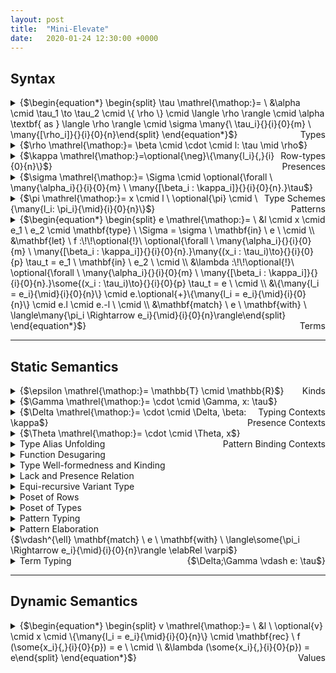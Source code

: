 ```yaml
---
layout: post
title:  "Mini-Elevate"
date:   2020-01-24 12:30:00 +0000
---
```

## Syntax

<details>
<summary>{$\begin{equation*} \begin{split} \tau \mathrel{\mathop:}= \ &\alpha \cmid \tau_1 \to \tau_2 \cmid \{ \rho \} \cmid \langle \rho \rangle \cmid \alpha \textbf{ as } \langle \rho \rangle \cmid \sigma \many{\ \tau_i}{}{i}{0}{m} \ \many{[\rho_i]}{}{i}{0}{n}\end{split} \end{equation*}$}<span style="float:right;">Types</span></summary>
<ul>
<li class="item-description"><span>{$\alpha$}</span><span>Type variable</span></li>
<li class="item-description"><span>{$\tau_1 \to \tau_2$}</span><span>Function type</span></li>
<li class="item-description"><span>{$\{ \rho \}$}</span><span>Record type</span></li>
<li class="item-description"><span>{$\langle \rho \rangle$}</span><span>Variant type</span></li>
<li class="item-description"><span>{$\alpha \textbf{ as } \langle \rho \rangle$}</span><span>Recursive variant type</span></li>
<li class="item-description"><span>{$\sigma \ \tau_1 \dots \tau_m \ [\rho_1] \dots [\rho_n]$}</span><span>Fully applied type scheme</span></li>
</ul>
</details>

<details>
<summary>{$\rho \mathrel{\mathop:}= \beta \cmid \cdot \cmid l: \tau \mid \rho$}<span style="float:right;">Row-types</span></summary>
<ul>
<li class="item-description"><span>{$\beta$}</span><span>Row-type variable</span></li>
<li class="item-description"><span>{$\cdot$}</span><span>Empty field sequence</span></li>
<li class="item-description"><span>{$l: \tau \text{ , } \rho$}</span><span>Extending {$\rho$} with a field labelled as {$l$} of type {$\tau$}</span></li>
</ul>
</details>

<details>
<summary>{$\kappa \mathrel{\mathop:}=\optional{\neg}\{\many{l_i}{,}{i}{0}{n}\}$}<span style="float:right;">Presences</span></summary>
<ul>
<li class="item-description"><span>{$\{ l_1, \dots, l_n \}$}</span><span>A set of labels that a row-type variable must not contain</span></li>
</ul>
</details>

<details>
<summary>{$\sigma \mathrel{\mathop:}= \Sigma \cmid \optional{\forall \ \many{\alpha_i}{}{i}{0}{m} \ \many{[\beta_i : \kappa_i]}{}{i}{0}{n}.}\tau$}<span style="float:right;">Type Schemes</span></summary>
<ul>
<li class="item-description"><span>{$\Sigma$}</span><span>Type scheme alias</span></li>
<li class="item-description"><span>{$\forall \ \alpha_1 \dots \alpha_m \ [\beta_1 : \kappa_1] \dots [\beta_n : \kappa_n].\tau$}</span><span>A type {$\tau$} containing type variables {$\{\alpha_1, \dots, \alpha_m\}$} and row-type variables {$\{\beta_1, \dots, \beta_n\}$} bound by the universal quantifiers, where the kinds of row-type variables are respectively given by {$\{\kappa_1, \dots, \kappa_n\}$}</span></li>
</ul>
</details>

<!--
<details>
<summary>{$\delta \mathrel{\mathop:}= \pi \cmid \{\many{l_i: \delta_i}{\mid}{i}{0}{n}\}$}<span style="float:right;">Pattern Fields</span></summary>
<ul>
<li class="item-description"><span>{$\pi$}</span><span>pattern</span></li>
<li class="item-description"><span>{$\{l_1: \pi_1 \mid \dots \mid l_n: \pi_n\}$}</span><span>Record pattern</span></li>
</ul>
</details>
-->

<details>
<summary>{$\pi \mathrel{\mathop:}= x \cmid l \ \optional{\pi} \cmid \{\many{l_i: \pi_i}{\mid}{i}{0}{n}\}$}<span style="float:right;">Patterns</span></summary>
<ul>
<li class="item-description"><span>{$x$}</span><span>Variable</span></li>
<li class="item-description"><span>{$l \ \pi$}</span><span>Application in patterns</span></li>
</ul>
</details>

<details>
<summary>{$\begin{equation*} \begin{split} e \mathrel{\mathop:}= \ &l \cmid x \cmid e_1 \ e_2 \cmid \mathbf{type} \ \Sigma = \sigma \ \mathbf{in} \ e \ \cmid \\ &\mathbf{let} \ f :\!\!\optional{!}\ \optional{\forall \ \many{\alpha_i}{}{i}{0}{m} \ \many{[\beta_i : \kappa_i]}{}{i}{0}{n}.}\many{(x_i : \tau_i)\to}{}{i}{0}{p} \tau_t = e_1 \ \mathbf{in} \ e_2 \ \cmid \\ &\lambda :\!\!\optional{!}\ \optional{\forall \ \many{\alpha_i}{}{i}{0}{m} \ \many{[\beta_i : \kappa_i]}{}{i}{0}{n}.}\some{(x_i : \tau_i)\to}{}{i}{0}{p} \tau_t = e \ \cmid \\ &\{\many{l_i = e_i}{\mid}{i}{0}{n}\} \cmid e.\optional{+}\{\many{l_i = e_i}{\mid}{i}{0}{n}\} \cmid e.l \cmid e.-l \ \cmid \\ &\mathbf{match} \ e \ \mathbf{with} \ \langle\many{\pi_i \Rightarrow e_i}{\mid}{i}{0}{n}\rangle\end{split} \end{equation*}$}<span style="float:right;">Terms</span></summary>
<ul>
<li class="item-description"><span>{$$}</span><span>TODO</span></li>
</ul>
</details>

<hr class = "split">

## Static Semantics

<details>
<summary>{$\epsilon \mathrel{\mathop:}= \mathbb{T} \cmid \mathbb{R}$}<span style="float:right;">Kinds</span></summary>
<ul>
<li class="item-description"><span>{$$}</span><span>TODO</span></li>
</ul>
</details>

<details>
<summary>{$\Gamma \mathrel{\mathop:}= \cdot \cmid \Gamma, x: \tau$}<span style="float:right;">Typing Contexts</span></summary>
<ul>
<li class="item-description"><span>{$$}</span><span>TODO</span></li>
</ul>
</details>

<details>
<summary>{$\Delta \mathrel{\mathop:}= \cdot \cmid \Delta, \beta: \kappa$}<span style="float:right;">Presence Contexts</span></summary>
<ul>
<li class="item-description"><span>{$$}</span><span>TODO</span></li>
</ul>
</details>

<details>
<summary>{$\Theta \mathrel{\mathop:}= \cdot \cmid \Theta, x$}<span style="float:right;">Pattern Binding Contexts</span></summary>
<ul>
<li class="item-description"><span>{$$}</span><span>TODO</span></li>
</ul>
</details>

<details>
<summary>Type Alias Unfolding</summary>
<details class = "inner">
<summary>{$\Xi \mathrel{\mathop:}= \cdot \cmid \Xi, \Sigma \mapsto  \optional{\forall \ \many{\alpha_i}{}{i}{0}{m} \ \many{[\beta_i : \kappa_i]}{}{i}{0}{n}.}\tau$}<span style="float:right;">Type Alias Context</span></summary>
<ul>
<li class="item-description"><span>{$$}</span><span>TODO</span></li>
</ul>
</details>
$$\frac{}{\Xi \vdash l \unfoldRel l}$$
$$\frac{}{\Xi \vdash x \unfoldRel x}$$
$$\frac{\Xi \vdash e_1 \unfoldRel e_3 \quad \Xi \vdash e_2 \unfoldRel e_4}{\Xi \vdash e_1 \ e_2 \unfoldRel e_3 \ e_4}$$
$$\frac{\Xi, \Sigma \mapsto \sigma[\Xi] \vdash e \unfoldRel e_1}{\Xi \vdash \mathbf{type} \ \Sigma = \sigma \ \mathbf{in} \ e \unfoldRel e_1}$$
$$\frac{\Xi \vdash e_1 \unfoldRel e_3 \quad \Xi \vdash e_2 \unfoldRel e_4}{\Xi \vdash \mathbf{let} \ f :\!\!\optional{!}\ \optional{\forall \ \many{\alpha_i}{}{i}{0}{m} \ \many{[\beta_i : \kappa_i]}{}{i}{0}{n}.}\many{(x_i : \tau_i)\to}{}{i}{0}{p} \tau_t = e_1 \ \mathbf{in} \ e_2 \unfoldRel \\ \quad \mathbf{let} \ f :\!\!\optional{!}\ \optional{\forall \ \many{\alpha_i}{}{i}{0}{m} \ \many{[\beta_i : \kappa_i]}{}{i}{0}{n}.}\many{(x_i : \tau_i[\Xi])\to}{}{i}{0}{p} \tau_t[\Xi] = e_3 \ \mathbf{in} \ e_4}$$
$$\frac{\Xi \vdash e \unfoldRel e_1}{\Xi \vdash \lambda :\!\!\optional{!}\ \optional{\forall \ \many{\alpha_i}{}{i}{0}{m} \ \many{[\beta_i : \kappa_i]}{}{i}{0}{n}.}\some{(x_i : \tau_i)\to}{}{i}{0}{p} \tau_t = e \unfoldRel \\ \quad \lambda :\!\!\optional{!}\ \optional{\forall \ \many{\alpha_i}{}{i}{0}{m} \ \many{[\beta_i : \kappa_i]}{}{i}{0}{n}.}\some{(x_i : \tau_i[\Xi])\to}{}{i}{0}{p} \tau_t[\Xi] = e_1}$$
</details>

<details>
<summary>Function Desugaring</summary>
</details>

<details>
<summary>Type Well-formedness and Kinding</summary>
$$\frac{}{\Delta \vdash \alpha \ofKind{T}}$$

$$\frac{\Delta \vdash \tau_1 \ofKind{T} \quad \Delta \vdash \tau_2 \ofKind{T}}{\Delta \vdash \tau_1 \to \tau_2 \ofKind{T}}$$

$$\frac{\Delta \vdash \rho \ofKind{R}}{\Delta \vdash \{ \rho \} \ofKind{T}}$$

$$\frac{\Delta \vdash \rho \ofKind{R}}{\Delta \vdash \langle \rho \rangle \ofKind{T}}$$

$$\frac{\Delta \vdash \rho \ofKind{R}}{\Delta \vdash \alpha \textbf{ as } \langle \rho \rangle \ofKind{T}}$$

$$\frac{}{\Delta \vdash \beta \ofKind{R}}$$

$$\frac{}{\Delta \vdash \cdot \ofKind{R}}$$

$$\frac{\Delta \vdash \rho \ofKind{R} \quad \Delta \vdash \rho \lackRel \psi \quad l \in \psi \quad \Delta \vdash \tau \ofKind{T}}{\Delta \vdash l: \tau \mid \rho \ofKind{R}}$$
</details>

<details>
<summary>Lack and Presence Relation</summary>
$$\frac{\beta : \neg\{\many{l_i}{,}{i}{0}{n}\} \in \Delta}{\Delta \vdash \beta \lackRel \{\many{l_i}{,}{i}{0}{n}\}}$$

$$\frac{\beta : \{\many{l_i}{,}{i}{0}{n}\} \in \Delta}{\Delta \vdash \beta \lackRel (\star \setminus \{\many{l_i}{,}{i}{0}{n}\})}$$

$$\frac{}{\Delta \vdash \cdot \lackRel \star}$$

$$\frac{\Delta \vdash \rho \lackRel \psi \quad l \in \psi}{\Delta \vdash (l: \tau \mid \rho) \lackRel (\kappa \setminus l)}$$

$$\frac{\Delta \vdash \rho \lackRel \psi}{\Delta \vdash \rho \presRel (\star \setminus \psi)}$$

<!--
$$\frac{\Delta \vdash \rho_1 \lackRel \kappa_1 \quad \Delta \vdash \rho_2 \lackRel \kappa_2}{\Delta \vdash (\rho_1 \vee \rho_2) \lackRel (\kappa_1 \cup \kappa_2)}$$

$$\frac{\Delta \vdash \rho_1 \lackRel \kappa_1 \quad \Delta \vdash \rho_2 \lackRel \kappa_2}{\Delta \vdash (\rho_1 \wedge \rho_2) \lackRel (\kappa_1 \cap \kappa_2)}$$
-->
</details>

<details>
<summary>Equi-recursive Variant Type</summary>
$$\frac{\Delta;\Gamma \vdash e : \alpha \textbf{ as } \langle \rho \rangle}{\Delta;\Gamma \vdash e : \langle \rho \rangle[\alpha \mapsto \alpha \textbf{ as } \langle \rho \rangle]}$$

$$\frac{\Delta;\Gamma \vdash e : \langle \rho \rangle[\alpha \mapsto \alpha \textbf{ as } \langle \rho \rangle]}{\Delta;\Gamma \vdash e : \alpha \textbf{ as } \langle \rho \rangle}$$
</details>

<details>
<summary>Poset of Rows</summary>
$$\frac{}{\Delta \vdash \cdot \sim \cdot} \ \ruleName{RowInst_{base0}}$$

$$\frac{}{\Delta \vdash \beta_1[\beta_1 \mapsto \cdot] \sim \cdot} \ \ruleName{RowInst_{base1}}$$

$$\frac{\Delta \vdash \beta_1 \presRel \kappa_1 \quad \Delta \vdash \beta_2 \presRel \kappa_2 \quad \kappa_2 \subseteq \kappa_1}{\Delta \vdash \beta_1[\beta_1 \mapsto \beta_2] \sim \beta_2} \ \ruleName{RowInst_{base2}}$$

$$\frac{\Delta \vdash \rho_1[\mathcal{I_1}] \sim \rho_2 \quad \Delta \vdash \tau_1[\mathcal{I_2} \circ \mathcal{I_1}] \sim \tau_2}{\Delta \vdash (l: \tau_1 \mid \rho_1)[\mathcal{I_2} \circ \mathcal{I_1}] \sim (l: \tau_2 \mid \rho_2)} \ \ruleName{RowInst_{ind0}}$$

$$\frac{\Delta \vdash \rho_1[\beta_1 \mapsto \rho_i, \mathcal{I_1}] \sim \rho_2}{\Delta \vdash \rho_1[\beta_1 \mapsto (l: \tau \mid \rho_i), \mathcal{I_1}] \sim (l: \tau \mid \rho_2)} \ \ruleName{RowInst_{ind1}}$$

$$\frac{\Delta \vdash \rho_1[\mathcal{I_1}] \sim \rho_3 \quad \Delta \vdash \rho_2[\mathcal{I_2}] \sim \rho_3}{\Delta \vdash \rho_1 \sqcup \rho_2 \sim \rho_3} \ \ruleName{RowMerge}$$

$$\frac{\forall i. \Delta \vdash \rho_1 \sqcup \rho_2 \sim \rho_i, \rho_3[\mathcal{I_3}] \sim \rho_i}{\Delta \vdash \rho_1 \vee \rho_2 \sim \rho_3} \ \ruleName{RowJoin}$$

$$\textcolor{red}{\frac{\Delta \vdash \forall i. \rho_x[\beta_i \mapsto \rho_i] \sim \rho_y, \rho_i \presRel \kappa_i, \beta_i^{contra} \notin \Delta, \rho_x[\beta_i \mapsto \beta_i^{contra}] \sim \rho_z}{\Delta \vdash \forall i. \Delta, \beta_i^{contra} : \kappa_i \vdash \rho_x \contraRel \rho_z} \ \ruleName{RowContra}}$$
</details>

<details>
<summary>Poset of Types</summary>
</details>

<details>
<summary>Pattern Typing</summary>
$$\frac{\alpha \notin \mathit{ftv}(\Gamma) \quad x \notin \Theta}{\Delta;\Gamma;\Theta \ptWith x: \alpha \ptRel \Delta;\Gamma, x: \alpha; \Theta, x}$$
$$\frac{\Delta;\Gamma;\Theta \ptWith \pi: \tau \ptRel \Delta_1;\Gamma_1;\Theta_1 \quad \beta \notin \Delta_1}{\Delta;\Gamma;\Theta \ptWith l \ \pi: \langle l: \tau \mid \beta \rangle \ptRel \Delta_1, \beta: \neg\{l\};\Gamma_1;\Theta_1}$$
$$\frac{\beta \notin \Delta}{\Delta;\Gamma;\Theta \ptWith l: \langle l: \{\cdot\} \mid \beta \rangle \ptRel \Delta, \beta: \neg\{l\};\Gamma;\Theta}$$
$$\frac{\beta \notin \Delta}{\Delta;\Gamma;\Theta \ptWith \{\}: \{\beta\} \ptRel \Delta, \beta: \neg\{\};\Gamma;\Theta}$$
$$\frac{\Delta;\Gamma;\Theta \ptWith \pi: \tau \ptRel \Delta_1;\Gamma_1;\Theta_1 \quad \beta \notin \Delta_1}{\Delta;\Gamma;\Theta \ptWith \{l: \pi\}: \{l: \tau \mid \beta\} \ptRel \Delta_1, \beta: \neg\{l\};\Gamma_1;\Theta_1}$$
$$\frac{\Delta;\Gamma;\Theta \ptWith \{\some{l_i: \pi_i}{\mid}{i}{0}{n}\}: \{\some{l_i: \tau_i}{\mid}{i}{0}{n} \mid \beta\} \ptRel \Delta_1, \beta: \neg\{\some{l_i}{,}{i}{0}{n}\};\Gamma_1;\Theta_1 \\ \Delta_1, \beta: \neg\{\some{l_i}{,}{i}{0}{n}\};\Gamma_1;\Theta_1 \ptWith \pi: \tau \ptRel \Delta_2, \beta: \neg\{\some{l_i}{,}{i}{0}{n}\};\Gamma_2;\Theta_2}{\Delta;\Gamma;\Theta \ptWith \\ \quad \{\some{l_i: \pi_i}{\mid}{i}{0}{n} \mid l: \pi\}: \{\some{l_i: \tau_i}{\mid}{i}{0}{n} \mid l: \tau \mid \beta\} \ptRel \Delta_2, \beta: \neg\{\some{l_i}{,}{i}{0}{n}, l\};\Gamma_2;\Theta_2}$$
<!--
$$\frac{\Delta;\Gamma \vdash \delta : \tau}{\Delta;\Gamma \vdash \{\many{l_i: \pi_i}{\mid}{i}{0}{n}\}:\{\many{l_i: \pi_i}{\mid}{i}{0}{n} \mid \beta \}}$$
-->
</details>

<!--
<details>
<summary>Pattern Elaboration</summary>
<details class = "inner">
<summary>{$\tilde{\pi} \mathrel{\mathop:}= x \cmid l \ \optional{\tilde{\pi}}$}<span style="float:right;">Elaborated Patterns</span></summary>
</details>
<details class = "inner">
<summary>Preoder Set of Elaborated Patterns</summary>
$$\frac{}{x[x \mapsto y] \ptpre y}$$
$$\frac{}{l[] \ptpre l}$$
$$\frac{\tilde{\pi}_1[\mathcal{S}] \ptpre \tilde{\pi}_2}{l \ \tilde{\pi}_1[\mathcal{S}] \ptpre l \ \tilde{\pi}_2}$$
</details>
<details class = "inner">
<summary>Record Pattern Elimination</summary>
<details class = "inner">
<summary>{$R \mathrel{\mathop:}= \cdot \cmid R, l$}<span style="float:right;">Label Occurrence Context</span></summary>
<ul>
<li class="item-description"><span>{$$}</span><span>TODO</span></li>
</ul>
</details>
<details class = "inner">
<summary>{$E \mathrel{\mathop:}= \cdot \cmid E, (x\many{.l_i}{}{i}{0}{n}, \pi)$}<span style="float:right;">Record Pattern Expansion</span></summary>
<ul>
<li class="item-description"><span>{$$}</span><span>TODO</span></li>
</ul>
</details>

<br/>

<p style="text-align: center;">{$E$} is always implcitly sorted by a dictionary order {$\sqsubseteq$} of {$x\many{.l_i}{}{i}{0}{n}$}.</p>

$$\frac{v \ \mathbf{fresh}}{E;R \vdash \{\} \rpeRel{x} E, (x, v); R}$$
$$\frac{l \notin R}{E;R \vdash \{l : \pi\} \rpeRel{x} E, (x.l, \pi);R, l}$$
$$\frac{l \notin R \quad y \ \mathbf{fresh} \quad \cdot;\cdot \vdash \{\some{l_i: \delta_i}{\mid}{i}{0}{n}\} \rpeRel{y} E_1;R_1}{E;R \vdash \{l : \{\many{l_i: \delta_i}{\mid}{i}{0}{n}\}\} \rpeRel{x} E_1[y \mapsto x.l]; R, l}$$
$$\frac{E;R \vdash \{l: \delta\} \rpeRel{x} E_1;R_1 \quad E_1;R_1 \vdash \{\some{l_i: \delta_i}{\mid}{i}{0}{n}\} \rpeRel{x} E_2;R_2}{E;R \vdash \{l: \delta \mid \some{l_i: \delta_i}{\mid}{i}{0}{n}\} \rpeRel{x} E_2;R_2}$$
</details>
<details class = "inner">
<summary>{$\begin{equation*} \begin{split} \varpi \mathrel{\mathop:}= \tilde{\pi} \Rightarrow_\cdot e \cmid \tilde{\pi} \ \some{\Rightarrow_k \mathbf{match} \ x\many{.l^k_i}{}{i}{0}{n} \ \mathbf{with} \ \langle\some{\varpi^k_j}{\mid}{j}{0}{m}\rangle}{;}{k}{0}{p} \end{split} \end{equation*}$}<span style="float:right;">Pattern Cluster</span></summary>
</details>
<details class = "inner">
<summary>Pattern Cluster Generation</summary>
$$\frac{}{\tilde{\pi} \Rightarrow rhs \expRel \tilde{\pi} \Rightarrow_\cdot rhs}$$

<p style="text-align: center;">{$\elabph$} is a non-syntactic placeholder</p>

$$\frac{x \ \mathbf{fresh} \quad \cdot; \cdot \vdash \{\many{l_j: \delta_j}{\mid}{j}{0}{m}\} \rpeRel{x} E; R \\ \mathbf{size}(E) = p \\ \forall k \in [0, p - 2], \mathbf{snd}(E(k)) \Rightarrow_k \elabph \expRel \varpi^k_0 \\ \varpi^{p - 1}_0 = \mathbf{snd}(E(p - 1)) \Rightarrow_{p - 1} rhs}{\some{l_i \ }{}{i}{0}{n} \{\many{l_j: \delta_j}{\mid}{j}{0}{m}\} \Rightarrow rhs \expRel \\ \quad \some{l_i \ }{}{i}{0}{n} x \ \some{\Rightarrow_k \mathbf{match} \ \mathbf{fst}(E(k)) \ \mathbf{with} \ \langle\varpi^k_0\rangle}{;}{k}{0}{p - 1}}$$
</details>
<details class = "inner">
<summary>Pattern Cluster Merging</summary>
$$\frac{\tilde{\pi}_2[\mathcal{S}] \ptpre \tilde{\pi}_1}{\mergeRel{\tilde{\pi}_1 \Rightarrow_\cdot \elabph}{\tilde{\pi}_2 \Rightarrow_\cdot \elabph}{\tilde{\pi}_1 \Rightarrow_\cdot \elabph}}$$
$$\frac{}{\mergeRel{\tilde{\pi}_1 \Rightarrow_\cdot rhs_1}{\tilde{\pi}_2 \Rightarrow_\cdot rhs_2}{(\tilde{\pi}_1 \Rightarrow_\cdot rhs_1 \mid \tilde{\pi}_2 \Rightarrow_\cdot rhs_2)}}$$
$$\frac{\tilde{\pi}_2[\mathcal{S}] \ptpre \tilde{\pi}_1 \\ \forall \ k \in [0, p], \mergeRel{\some{\varpi^k_j}{\mid}{j}{0}{m}}{(x \Rightarrow_\cdot rhs[\mathcal{S}])}{\some{\varpi^k_s}{\mid}{s}{0}{q}}}{\mergeRel{\tilde{\pi}_1 \ \some{\Rightarrow_k \mathbf{match} \ x\many{.l^k_i}{}{i}{0}{n} \ \mathbf{with} \ \langle\some{\varpi^k_j}{\mid}{j}{0}{m}\rangle}{;}{k}{0}{p}}{(\tilde{\pi}_2 \Rightarrow_\cdot rhs)}{\\ \quad \tilde{\pi}_1 \ \some{\Rightarrow_k \mathbf{match} \ x\many{.l^k_i}{}{i}{0}{n} \ \mathbf{with} \ \langle \some{\varpi^k_s}{\mid}{s}{0}{q} \rangle}{;}{k}{0}{p}}}$$
</details>
</details>
-->

<details>
<summary>Pattern Elaboration<span style="float:right;">{$\vdash^{\ell} \mathbf{match} \ e \ \mathbf{with} \ \langle\some{\pi_i \Rightarrow e_i}{\mid}{i}{0}{n}\rangle \elabRel \varpi$}</span></summary>
<details class = "inner">
<summary>{$\tilde{\pi} \mathrel{\mathop:}= x \cmid l \ \optional{x}$}<span style="float:right;">Elaborated Patterns</span></summary>
</details>
<details class = "inner">
<summary>{$\delta \mathrel{\mathop:}= x\optional{.l}\optional{.\{\}}$}<span style="float:right;">Field-access Forms</span></summary>
<ul>
<li class="item-description"><span>{$$}</span><span>TODO</span></li>
</ul>
</details>
<details class = "inner">
<summary>{$\ell \mathrel{\mathop:}= \some{\mathbb{N}_i}{\mid}{i}{0}{n}$}<span style="float:right;">Match IDs</span></summary>
<ul>
<li class="item-description"><span>{$$}</span><span>TODO</span></li>
</ul>
</details>
<details class = "inner">
<summary>{$\varpi \mathrel{\mathop:}= e^{\ell} \cmid \mathbf{match}^{\ell} \ \delta \ \mathbf{with} \ \langle\some{\tilde{\pi}_i \Rightarrow \varpi_i}{\mid}{i}{0}{n}\rangle$}<span style="float:right;">Match Chain</span></summary>
<ul>
<li class="item-description"><span>{$$}</span><span>TODO</span></li>
</ul>
</details>
<details class = "inner">
<summary>{$R \mathrel{\mathop:}= \cdot \cmid R, l$}<span style="float:right;">Label Occurrence Context</span></summary>
<ul>
<li class="item-description"><span>{$$}</span><span>TODO</span></li>
</ul>
</details>
<details class = "inner">
<summary>{$\varsigma \mathrel{\mathop:}= \ \varPat \cmid \nvarPat$}<span style="float:right;">Pattern Property</span></summary>
<ul>
<li class="item-description"><span>{$$}</span><span>TODO</span></li>
</ul>
</details>
<details class = "inner">
<summary>Pattern Expansion<span style="float:right;">{$R \vdash^{\ell; \ell}_{x} \mathbf{match} \ \delta \ \mathbf{with} \ \langle \pi \Rightarrow e \rangle \expRel \varpi$}</span></summary>
$$\frac{}{R \vdash^{\ell_e; \ell}_{x} \mathbf{match} \ \delta \ \mathbf{with} \ \langle v \Rightarrow e \rangle \expRel \mathbf{match}^{\ell} \ \delta \ \mathbf{with} \ \langle v \Rightarrow e^{\ell_e} \rangle}$$

$$\frac{}{R \vdash^{\ell_e; \ell}_{x} \mathbf{match} \ \delta \ \mathbf{with} \ \langle l \Rightarrow e \rangle \expRel \mathbf{match}^{\ell} \ \delta \ \mathbf{with} \ \langle l \Rightarrow e^{\ell_e} \rangle}$$

$$\frac{}{R \vdash^{\ell_e; \ell}_{x} \mathbf{match} \ \delta \ \mathbf{with} \ \langle l \ v \Rightarrow e \rangle \expRel \mathbf{match}^{\ell} \ \delta \ \mathbf{with} \ \langle l \ v \Rightarrow e^{\ell_e} \rangle}$$

$$\frac{v \ \mathbf{fresh} \quad \cdot \vdash^{\ell_e; \ell \mid 0}_{v} \mathbf{match} \ v \ \mathbf{with} \ \langle \pi \Rightarrow e \rangle \expRel \varpi}{R \vdash^{\ell_e; \ell}_{x} \mathbf{match} \ \delta \ \mathbf{with} \ \langle l \ \pi \Rightarrow e \rangle \expRel \mathbf{match}^{\ell} \ \delta \ \mathbf{with} \ \langle l \ v \Rightarrow \varpi \rangle}$$

$$\frac{v \ \mathbf{fresh}}{R \vdash^{\ell_e; \ell}_{x} \mathbf{match} \ \delta \ \mathbf{with} \ \langle \{\} \Rightarrow e \rangle \expRel \mathbf{match}^{\ell} \ \delta.\{\} \ \mathbf{with} \ \langle v \Rightarrow e^{\ell_e} \rangle}$$

$$\frac{l \notin R \\ R \vdash^{\ell_e;\ell}_{v} \mathbf{match} \ v.l \ \mathbf{with} \ \langle \pi \Rightarrow e \rangle \expRel \varpi}{R \vdash^{\ell_e;\ell}_{v} \mathbf{match} \ v \ \mathbf{with} \ \langle \{l: \pi\} \Rightarrow e \rangle \expRel \varpi}$$

$$\frac{l \notin R \\ R,l \vdash^{\ell_e;\ell \mid (n + 1)}_{v} \mathbf{match} \ v \ \mathbf{with} \ \langle \{\some{l_i: \pi_i}{\mid}{i}{0}{n}\} \Rightarrow e \rangle \expRel \varpi_1 \\ R \vdash^{\ell_e;\ell \mid n}_{v} \mathbf{match} \ v.l \ \mathbf{with} \ \langle \pi \Rightarrow \varpi_1 \rangle \expRel \varpi_2}{R \vdash^{\ell_e;\ell \mid n}_{v} \mathbf{match} \ v \ \mathbf{with} \ \langle \{l: \pi \mid \some{l_i: \pi_i}{\mid}{i}{0}{n}\} \Rightarrow e \rangle \expRel \varpi_2}$$

$$\frac{v \ \mathbf{fresh} \\ \cdot \vdash^{\ell_e;\ell \mid 0}_{v} \mathbf{match} \ v \ \mathbf{with} \ \langle \{\some{l_i: \pi_i}{\mid}{i}{0}{n}\} \Rightarrow e \rangle \expRel \varpi}{R \vdash^{\ell_e;\ell}_{x} \mathbf{match} \ \delta \ \mathbf{with} \ \langle \{\some{l_i: \pi_i}{\mid}{i}{0}{n}\} \Rightarrow e \rangle \expRel \mathbf{match}^{\ell} \ \delta.\{\} \ \mathbf{with} \ \langle v \Rightarrow \varpi \rangle}$$
</details>
<details class = "inner">
<summary>Prefix Relation of Match IDs<span style="float:right;">{$\ell \prefRel \ell$}</span></summary>
$$\frac{n \in \mathbb{N}}{n \prefRel n \mid \ell}$$
$$\frac{\ell_1 \prefRel \ell_2 \quad n \in \mathbb{N}}{n \mid \ell_1 \prefRel n \mid \ell_2}$$
</details>
<details class = "inner">
<summary>Pattern Property Judgement<span style="float:right;">{$\tilde{\pi} \ofProp \ \varsigma$}</span></summary>
$$\frac{}{x \ofProp \varPat}$$
$$\frac{}{l \ofProp \nvarPat}$$
$$\frac{}{l \ x \ofProp \nvarPat}$$
</details>
<details class = "inner">
<summary>Match Chain Sorting<span style="float:right;">{$\varpi \sortRel \varpi$}</span></summary>
<details class = "inner">
<summary>Match Chain Tagging<span style="float:right;">{$\varpi \tagRel (\mathbb{N}, {}^{\varsigma}\varpi)$}</span></summary>

$$\frac{}{e^{\ell_e} \tagRel (0, {}^{\varPat}e^{\ell_e})}$$

$$\frac{\tilde{\pi} \ofProp \nvarPat}{\mathbf{match}^{\ell} \ \delta \ \mathbf{with} \ \langle \tilde{\pi} \Rightarrow e^{\ell_e} \rangle \tagRel (0, {}^{\nvarPat}\mathbf{match}^{\ell} \ \delta \ \mathbf{with} \ \langle \tilde{\pi} \Rightarrow {}^{\varPat}e^{\ell_e} \rangle)}$$

$$\frac{\tilde{\pi} \ofProp \varPat}{\mathbf{match}^{\ell} \ \delta \ \mathbf{with} \ \langle \tilde{\pi} \Rightarrow e^{\ell_e} \rangle \tagRel (\mathbf{size} \ \ell - 1, {}^{\varPat}\mathbf{match}^{\ell} \ \delta \ \mathbf{with} \ \langle \tilde{\pi} \Rightarrow {}^{\varPat}e^{\ell_e} \rangle)}$$

$$\frac{\tilde{\pi}_1 \ofProp \nvarPat \\ \mathbf{match}^{\ell_2} \ \delta_2 \ \mathbf{with} \ \langle \tilde{\pi}_2 \Rightarrow \varpi \rangle \tagRel (c, {}^{\varsigma}\varpi_1)}{\mathbf{match}^{\ell_1} \ \delta_1 \ \mathbf{with} \ \langle \tilde{\pi}_1 \Rightarrow \mathbf{match}^{\ell_2} \ \delta_2 \ \mathbf{with} \ \langle \tilde{\pi}_2 \Rightarrow \varpi \rangle \rangle \tagRel \\ (0, {}^{\nvarPat}\mathbf{match}^{\ell_1} \ \delta_1 \ \mathbf{with} \ \langle \tilde{\pi}_1 \Rightarrow {}^{\varsigma}\varpi_1 \rangle)}$$

$$\frac{\mathbf{match}^{\ell_1 \mid n} \ \delta_2 \ \mathbf{with} \ \langle \tilde{\pi}_2 \Rightarrow \varpi \rangle \tagRel (0, {}^{\varsigma}\varpi_1)}{\mathbf{match}^{\ell_1} \ \delta_1 \ \mathbf{with} \ \langle \tilde{\pi}_1 \Rightarrow \mathbf{match}^{\ell_1 \mid n} \ \delta_2 \ \mathbf{with} \ \langle \tilde{\pi}_2 \Rightarrow \varpi \rangle \rangle \tagRel \\ (0, {}^{\nvarPat}\mathbf{match}^{\ell_1} \ \delta_1 \ \mathbf{with} \ \langle \tilde{\pi}_1 \Rightarrow {}^{\varsigma}\varpi_1 \rangle)}$$

$$\frac{\tilde{\pi}_1 \ofProp \varPat \\ \mathbf{match}^{\ell_1 \mid n} \ \delta_2 \ \mathbf{with} \ \langle \tilde{\pi}_2 \Rightarrow \varpi \rangle \tagRel (c, {}^{\varsigma}\varpi_1)}{\mathbf{match}^{\ell_1} \ \delta_1 \ \mathbf{with} \ \langle \tilde{\pi}_1 \Rightarrow \mathbf{match}^{\ell_1 \mid n} \ \delta_2 \ \mathbf{with} \ \langle \tilde{\pi}_2 \Rightarrow \varpi \rangle \rangle \tagRel \\ (c - 1, {}^{\varPat}\mathbf{match}^{\ell_1} \ \delta_1 \ \mathbf{with} \ \langle \tilde{\pi}_1 \Rightarrow {}^{\varsigma}\varpi_1 \rangle)}$$

$$\frac{\tilde{\pi}_1 \ofProp \varPat \\ \mathbf{match}^{\ell_1 \mid n_2} \ \delta_2 \ \mathbf{with} \ \langle \tilde{\pi}_2 \Rightarrow \varpi \rangle \tagRel (c, {}^{\varsigma}\varpi_1)}{\mathbf{match}^{\ell_1 \mid n_1} \ \delta_1 \ \mathbf{with} \ \langle \tilde{\pi}_1 \Rightarrow \mathbf{match}^{\ell_1 \mid n_2} \ \delta_2 \ \mathbf{with} \ \langle \tilde{\pi}_2 \Rightarrow \varpi \rangle \rangle \tagRel \\ (c, {}^{\varPat}\mathbf{match}^{\ell_1} \ \delta_1 \ \mathbf{with} \ \langle \tilde{\pi}_1 \Rightarrow {}^{\varsigma}\varpi_1 \rangle)}$$

$$\frac{\tilde{\pi}_1 \ofProp \varPat \\ \mathbf{match}^{\ell_2} \ \delta_2 \ \mathbf{with} \ \langle \tilde{\pi}_2 \Rightarrow \varpi \rangle \tagRel (c, {}^{\varsigma}\varpi_1)}{\mathbf{match}^{\ell_1} \ \delta_1 \ \mathbf{with} \ \langle \tilde{\pi}_1 \Rightarrow \mathbf{match}^{\ell_2} \ \delta_2 \ \mathbf{with} \ \langle \tilde{\pi}_2 \Rightarrow \varpi \rangle \rangle \tagRel \\ (c + \mathbf{size} \ \ell_1 - \mathbf{size} \ \ell_2, {}^{\varPat}\mathbf{match}^{\ell_1} \ \delta_1 \ \mathbf{with} \ \langle \tilde{\pi}_1 \Rightarrow {}^{\varsigma}\varpi_1 \rangle)}$$
</details>
<details class = "inner">
<summary>Match Chain Grouping<span style="float:right;">{$({}^{\varsigma}\varpi, \varpi) \grpRel \varpi$}</span></summary>
<details class = "inner">
<summary>Match Chain Reversing<span style="float:right;">{$(\varpi, \varpi) \revRel \varpi$}</span></summary>
$$\frac{}{(e^{\ell_e}, \varpi_{accum}) \revRel \varpi_{accum}}$$
$$\frac{(\varpi, \mathbf{match}^{\ell} \ \delta \ \mathbf{with} \ \langle \tilde{\pi} \Rightarrow \varpi_{accum} \rangle) \revRel \varpi_1}{(\mathbf{match}^{\ell} \ \delta \ \mathbf{with} \ \langle \tilde{\pi} \Rightarrow \varpi \rangle, \varpi_{accum}) \revRel \varpi_1}$$
</details>
$$\frac{(\varpi_{\varPat}, e^{\ell_e}) \revRel \varpi}{({}^{\varPat}e^{\ell_e}, \varpi_{\varPat}) \grpRel \varpi}$$
$$\frac{({}^{\varsigma}\varpi, \mathbf{match}^{\ell} \ \delta \ \mathbf{with} \ \langle \tilde{\pi} \Rightarrow \varpi_{\varPat} \rangle) \grpRel \varpi_1}{({}^{\varPat}\mathbf{match}^{\ell} \ \delta \ \mathbf{with} \ \langle \tilde{\pi} \Rightarrow {}^{\varsigma}\varpi \rangle, \varpi_{\varPat}) \grpRel \varpi_1}$$
$$\frac{({}^{\varsigma}\varpi, \varpi_{\varPat}) \grpRel \varpi_1}{({}^{\nvarPat}\mathbf{match}^{\ell} \ \delta \ \mathbf{with} \ \langle \tilde{\pi} \Rightarrow {}^{\varsigma}\varpi \rangle, \varpi_{\varPat}) \grpRel \mathbf{match}^{\ell} \ \delta \ \mathbf{with} \ \langle \tilde{\pi} \Rightarrow \varpi_1 \rangle}$$
</details>
$$\frac{\varpi \tagRel (c, {}^{\varsigma}\varpi_{tagged}) \quad ({}^{\varsigma}\varpi_{tagged}, \{\}) \grpRel \varpi_{sorted}}{\varpi \sortRel \varpi_{sorted}}$$
</details>
<details class = "inner">
<summary>Variable Substitution in Elaborated Patterns<span style="float:right;">{$\tilde{\pi}[\mathcal{S}] \ptpre \tilde{\pi}$}</span></summary>
$$\frac{}{x[x \mapsto y] \ptpre y}$$
$$\frac{}{l[] \ptpre l}$$
$$\frac{x_1[\mathcal{S}] \ptpre x_2}{l \ x_1[\mathcal{S}] \ptpre l \ x_2}$$
</details>
<details class = "inner">
<summary>Field-access Form Merging<span style="float:right;">{$\mergeRel{\delta}{\delta}{\delta}$}</span></summary>
$$\frac{}{\mergeRel{x}{x}{x}}$$
$$\frac{}{\mergeRel{x.l}{x.l}{x.l}}$$
$$\frac{}{\mergeRel{x.\{\}}{x.\{\}}{x.\{\}}}$$
$$\frac{}{\mergeRel{x.\{\}}{x}{x.\{\}}}$$
$$\frac{}{\mergeRel{x}{x.\{\}}{x.\{\}}}$$
$$\frac{}{\mergeRel{x.l.\{\}}{x.l}{x.l.\{\}}}$$
$$\frac{}{\mergeRel{x.l}{x.l.\{\}}{x.l.\{\}}}$$
<p style="text-align: center;">Field-access forms cannot be merged otherwise.</p>
</details>
<details class = "inner">
<summary>Elaborated Patterns to Terms<span style="float:right;">{$\tilde{\pi} \pteRel e$}</span></summary>
$$\frac{}{x \pteRel x}$$
$$\frac{}{l \pteRel l}$$
$$\frac{}{l \ x \pteRel l \ x}$$
$$\frac{}{(x \mapsto y) \pteRel (x \mapsto y)}$$
</details>
<details class = "inner">
<summary>Match Chain Merging<span style="float:right;">{$\mergeRel{\varpi}{\varpi}{\varpi}$}</span></summary>
<br/>
<p style="text-align: center;">In {$\mergeRel{\varpi_a}{\varpi_b}{\varpi_c}$}, the first element of {$\varpi_b$} is lifted to the head of the chain according the underlined premises. If multiple candidates are available, the first one will be chosen.</p>

$$\frac{\keyCond{\mathbf{size} \ \ell_a \sim \mathbf{size} \ \ell_b} \quad \keyCond{\mergeRel{\delta_a}{\delta_b}{\delta'}} \\ \keyCond{\tilde{\pi}_b \ofProp \varPat} \quad \keyCond{\tilde{\pi}_b[\mathcal{S}] \ptpre \tilde{\pi}_a} \quad \mathcal{S} \pteRel \mathcal{S}' \quad \mergeRel{\varpi_a}{(\varpi_b[\mathcal{S}'])}{\varpi'_a} \\ \forall \ i \in [0, n], \quad (\tilde{\pi}_b \mapsto \tilde{\pi}_i) \pteRel \mathcal{S}'' \quad \mergeRel{\varpi_i}{(\varpi_b[\mathcal{S}''])}{\varpi''_i}}{\mergeRel{\mathbf{match}^{\ell_a} \ \delta_a \ \mathbf{with} \ \langle\many{\tilde{\pi}_i \Rightarrow \varpi_i}{\mid}{i}{0}{n} \mid \tilde{\pi}_a \Rightarrow \varpi_a\rangle}{\\ \mathbf{match}^{\ell_b} \ \delta_b \ \mathbf{with} \ \langle \tilde{\pi}_b \Rightarrow \varpi_b \rangle}{\\ \mathbf{match}^{\ell_a} \ \delta' \ \mathbf{with} \ \langle\many{\tilde{\pi}_i \Rightarrow \varpi''_i}{\mid}{i}{0}{n} \mid \tilde{\pi}_a \Rightarrow \varpi'_a\rangle}}$$

$$\frac{\keyCond{\mathbf{size} \ \ell_a \sim \mathbf{size} \ \ell_b} \quad \keyCond{\mergeRel{\delta_a}{\delta_b}{\delta'}} \\ \keyCond{\tilde{\pi}_b \ofProp \nvarPat} \quad \keyCond{\tilde{\pi}_b[\mathcal{S}] \ptpre \tilde{\pi}_a} \quad \mathcal{S} \pteRel \mathcal{S}' \quad \mergeRel{\varpi_a}{(\varpi_b[\mathcal{S}'])}{\varpi'_a}}{\mergeRel{\mathbf{match}^{\ell_a} \ \delta_a \ \mathbf{with} \ \langle\many{\tilde{\pi}_i \Rightarrow \varpi_i}{\mid}{i}{0}{n} \mid \tilde{\pi}_a \Rightarrow \varpi_a \mid \many{\tilde{\pi}_j \Rightarrow \varpi_j}{\mid}{j}{0}{m}\rangle}{\\ \mathbf{match}^{\ell_b} \ \delta_b \ \mathbf{with} \ \langle \tilde{\pi}_b \Rightarrow \varpi_b \rangle}{\\ \mathbf{match}^{\ell_a} \ \delta' \ \mathbf{with} \ \langle\many{\tilde{\pi}_i \Rightarrow \varpi_i}{\mid}{i}{0}{n} \mid \tilde{\pi}_a \Rightarrow \varpi'_a \mid \many{\tilde{\pi}_j \Rightarrow \varpi_j}{\mid}{j}{0}{m}\rangle}}$$

$$\frac{\keyCond{\mathbf{size} \ \ell_a \sim \mathbf{size} \ \ell_b} \quad \keyCond{\mergeRel{\delta_a}{\delta_b}{\delta'}} \quad \keyCond{\tilde{\pi}_a \ofProp \nvarPat} \quad \keyCond{\tilde{\pi}_b \ofProp \nvarPat}}{\mergeRel{\mathbf{match}^{\ell_a} \ \delta_a \ \mathbf{with} \ \langle\many{\tilde{\pi}_i \Rightarrow \varpi_i}{\mid}{i}{0}{n} \mid \tilde{\pi}_a \Rightarrow \varpi_a \rangle}{\\ \mathbf{match}^{\ell_b} \ \delta_b \ \mathbf{with} \ \langle \tilde{\pi}_b \Rightarrow \varpi_b \rangle}{\\ \mathbf{match}^{\ell_a} \ \delta' \ \mathbf{with} \ \langle\many{\tilde{\pi}_i \Rightarrow \varpi_i}{\mid}{i}{0}{n} \mid \tilde{\pi}_a \Rightarrow \varpi_a \mid \tilde{\pi}_b \Rightarrow \varpi_b \rangle}}$$

$$\frac{\keyCond{\mathbf{size} \ \ell_a \sim \mathbf{size} \ \ell_b} \quad \keyCond{\mergeRel{\delta_a}{\delta_b}{\delta'}} \quad \keyCond{\tilde{\pi}_a \ofProp \varPat} \quad \keyCond{\tilde{\pi}_b \ofProp \nvarPat} \\ (\tilde{\pi}_a \mapsto \tilde{\pi}_b) \pteRel \mathcal{S} \quad \mergeRel{\varpi_a[\mathcal{S}]}{\varpi_b}{\varpi'_a}}{\mergeRel{\mathbf{match}^{\ell_a} \ \delta_a \ \mathbf{with} \ \langle\many{\tilde{\pi}_i \Rightarrow \varpi_i}{\mid}{i}{0}{n} \mid \tilde{\pi}_a \Rightarrow \varpi_a \rangle}{\\ \mathbf{match}^{\ell_b} \ \delta_b \ \mathbf{with} \ \langle \tilde{\pi}_b \Rightarrow \varpi_b \rangle}{\\ \mathbf{match}^{\ell_a} \ \delta' \ \mathbf{with} \ \langle\many{\tilde{\pi}_i \Rightarrow \varpi_i}{\mid}{i}{0}{n} \mid \tilde{\pi}_b \Rightarrow \varpi'_a \mid \tilde{\pi}_a \Rightarrow \varpi_a \rangle}}$$

$$\frac{\keyCond{\mathbf{size} \ \ell_a \sim \mathbf{size} \ \ell_b} \quad \keyCond{\mergeRel{\delta_a}{\delta_b}{\delta'}} \quad \keyCond{\tilde{\pi}_b \ofProp \varPat} \\ \forall \ i \in [0, n], \quad (\tilde{\pi}_b \mapsto \tilde{\pi}_i) \pteRel \mathcal{S}'' \quad \mergeRel{\varpi_i}{(\varpi_b[\mathcal{S}''])}{\varpi''_i}}{\mergeRel{\mathbf{match}^{\ell_a} \ \delta_a \ \mathbf{with} \ \langle\some{\tilde{\pi}_i \Rightarrow \varpi_i}{\mid}{i}{0}{n}\rangle}{\\ \mathbf{match}^{\ell_b} \ \delta_b \ \mathbf{with} \ \langle \tilde{\pi}_b \Rightarrow \varpi_b \rangle}{\\ \mathbf{match}^{\ell_a} \ \delta' \ \mathbf{with} \ \langle\some{\tilde{\pi}_i \Rightarrow \varpi''_i}{\mid}{i}{0}{n} \mid \tilde{\pi}_b \Rightarrow \varpi_b\rangle}}$$

$$\frac{\keyCond{\mathbf{size} \ \ell_a \sim \mathbf{size} \ \ell_b} \quad v \ \mathbf{fresh} \\ \mergeRel{\mathbf{match}^{\ell_a} \ \delta_a \ \mathbf{with} \ \langle\some{\tilde{\pi}_i \Rightarrow \varpi_i}{\mid}{i}{0}{n}\rangle}{\\ \mathbf{match}^{\ell_a} \ \delta_a \ \mathbf{with} \ \langle v \Rightarrow \mathbf{match}^{\ell_b} \ \delta_b \ \mathbf{with} \ \langle \tilde{\pi}_b \Rightarrow \varpi_b \rangle\rangle}{\varpi'}}{\mergeRel{\mathbf{match}^{\ell_a} \ \delta_a \ \mathbf{with} \ \langle\some{\tilde{\pi}_i \Rightarrow \varpi_i}{\mid}{i}{0}{n}\rangle}{\\ \mathbf{match}^{\ell_b} \ \delta_b \ \mathbf{with} \ \langle \tilde{\pi}_b \Rightarrow \varpi_b \rangle}{\varpi'}}$$

$$\frac{v \ \mathbf{fresh} \\ \mergeRel{\mathbf{match}^{\ell_a} \ \delta_a \ \mathbf{with} \ \langle\some{\tilde{\pi}_i \Rightarrow \varpi_i}{\mid}{i}{0}{n}\rangle}{\\ \mathbf{match}^{\ell_a} \ \delta_a \ \mathbf{with} \ \langle v \Rightarrow \varpi_b \rangle}{\varpi'}}{\mergeRel{\mathbf{match}^{\ell_a} \ \delta_a \ \mathbf{with} \ \langle\some{\tilde{\pi}_i \Rightarrow \varpi_i}{\mid}{i}{0}{n}\rangle}{\varpi_b}{\varpi'}}$$

<p style="text-align: center">A match chain merging rule fails if all match chain merging rules in its premises fall back on the following case.</p>

$$\frac{}{\mergeRel{\varpi_a}{\varpi_b}{\varpi_a}}$$
</details>
$$\frac{x \ \mathbf{fresh} \\ \cdot \vdash^{\ell_e \mid 0;0}_{x} \mathbf{match} \ v \ \mathbf{with} \ \langle \pi \Rightarrow e \rangle \expRel \varpi \quad \varpi \sortRel \varpi'}{\vdash^{\ell_e} \mathbf{match} \ v \ \mathbf{with} \ \langle\pi \Rightarrow e \rangle \elabRel \varpi'}$$

$$\frac{x \ \mathbf{fresh} \\ \vdash^{\ell_e} \mathbf{match} \ v \ \mathbf{with} \ \langle\some{\pi_i \Rightarrow e_i}{\mid}{i}{0}{n}\rangle \elabRel \mathbf{match}^{n} \ v \ \mathbf{with} \ \langle\some{\tilde{\pi}_j \Rightarrow \varpi_j}{\mid}{j}{0}{m}\rangle \\ \cdot \vdash^{\ell_e \mid (n + 1);n + 1}_{x} \mathbf{match} \ v \ \mathbf{with} \ \langle \pi \Rightarrow e \rangle \expRel \varpi \quad \varpi \sortRel \varpi' \\ \mergeRel{\mathbf{match}^{n} \ v \ \mathbf{with} \ \langle\some{\tilde{\pi}_j \Rightarrow \varpi_j}{\mid}{j}{0}{m}\rangle}{\varpi'}{\varpi''}}{\vdash^{\ell_e} \mathbf{match} \ v \ \mathbf{with} \ \langle\some{\pi_i \Rightarrow e_i}{\mid}{i}{0}{n} \mid \pi \Rightarrow e \rangle \elabRel \varpi''}$$

$$\frac{v \ \mathbf{fresh} \\ \vdash^{\ell_e} \mathbf{match} \ v \ \mathbf{with} \ \langle\some{\pi_i \Rightarrow e_i}{\mid}{i}{0}{n}\rangle \elabRel \mathbf{match}^{\ell} \ v \ \mathbf{with} \ \langle\some{\tilde{\pi}_j \Rightarrow \varpi_j}{\mid}{j}{0}{m}\rangle}{\vdash^{\ell_e} \mathbf{match} \ e \ \mathbf{with} \ \langle\some{\pi_i \Rightarrow e_i}{\mid}{i}{0}{n}\rangle \elabRel \mathbf{match}^{\ell} \ e \ \mathbf{with} \ \langle\some{\tilde{\pi}_j \Rightarrow \varpi_j}{\mid}{j}{0}{m}\rangle}$$
</details>

<details>
<summary>Term Typing<span style="float:right;">{$\Delta;\Gamma \vdash e: \tau$}</span></summary>
$$\frac{x: \tau\in\Gamma}{\Delta;\Gamma \vdash x: \tau} \ \ruleName{Var}$$

$$\frac{}{\Delta;\Gamma \vdash l: \forall \ \alpha \ [\beta: \neg\{l\}]. \langle l: \alpha \mid \beta\rangle} \ \ruleName{Label}$$

$$\frac{\Delta;\Gamma \vdash f: \tau_1 \to \tau_2 \quad \Delta;\Gamma \vdash e: \tau_1}{\Delta;\Gamma \vdash f \ e: \tau_2} \ \ruleName{App}$$

<!--
$$\frac{\Delta;\Gamma \vdash e: \{\many{l_i: \tau_i}{\mid}{i}{0}{m} \mid \beta_1\} \\ \beta_2 \notin \Delta \quad \Delta, \beta_2 : \neg \{\many{l_j}{,}{j}{0}{n}\};\Gamma \vdash \{\many{l_j = e_j}{\mid}{j}{0}{n}\} : \{\many{l_j: \tau_j}{\mid}{j}{0}{n} \mid \beta_2\} \\ \psi_2 = \{\many{l_j}{,}{j}{0}{n}\} \quad \Delta \vdash \beta_1 \# \psi_1 \quad \psi_1 \cap \psi_2 = \emptyset \\ \Delta, \beta_2 : \neg \{\many{l_j}{,}{j}{0}{n}\} \vdash \\ \quad (\many{l_i: \tau_i}{\mid}{i}{0}{m} \mid \beta_1) \vee  (\many{l_j: \tau_j}{\mid}{j}{0}{n} \mid \beta_2) \sim (\many{l_k: \tau_k}{\mid}{k}{0}{m+n} \mid \beta_3)}{\Delta;\Gamma \vdash e.+\{\many{l_j = e_j}{\mid}{j}{0}{n}\} : \{\many{l_k: \tau_k}{\mid}{k}{0}{m+n} \mid \beta_3\}} \ \ruleName{Record Extension}$$
-->

$$\frac{\Delta;\Gamma \vdash e: \{\many{l_i: \tau_i}{\mid}{i}{0}{m} \mid \beta_1\} \\ \Delta;\Gamma \vdash \{\many{l_j = e_j}{\mid}{j}{0}{n}\} : \{\many{l_j: \tau_j}{\mid}{j}{0}{n} \mid \cdot\} \\ \Delta \vdash (\many{l_j: \tau_j}{\mid}{j}{0}{n} \mid \cdot) \presRel \kappa_2 \quad \Delta \vdash (\many{l_i: \tau_i}{\mid}{i}{0}{m} \mid \beta_1) \presRel \kappa_1 \\ \kappa_1 \cap \kappa_2 = \emptyset \\ \beta_2, \beta_3 \notin \Delta \\ \Delta, \beta_2: \neg \{\many{l_j}{,}{j}{0}{n}\}, \beta_3: \neg \{\many{l_i}{,}{i}{0}{m}\} \vdash \\ \quad (\many{l_i: \tau_i}{\mid}{i}{0}{m} \mid \beta_3) \sqcup (\many{l_j: \tau_j}{\mid}{j}{0}{n} \mid \beta_2) \sim (\many{l_k: \tau_k}{\mid}{k}{0}{m+n} \mid \beta_1)}{\Delta;\Gamma \vdash e.+\{\many{l_j = e_j}{\mid}{j}{0}{n}\} : \{\many{l_k: \tau_k}{\mid}{k}{0}{m+n} \mid \beta_1\}} \ \ruleName{Record Extension}$$

$$\frac{\Delta;\Gamma \vdash e: \langle\cdot\rangle}{\Delta;\Gamma \vdash \mathbf{match} \ e \ \mathbf{with} \ \langle\rangle : \forall \alpha. \alpha} \ \ruleName{MatchVoid}$$

$$\frac{\Delta;\Gamma \vdash e: \langle\rho\rangle \\ \forall i \in [0, n], \\ \quad \Delta;\Gamma;\cdot \ptWith \pi_i : \tau_i \ptRel \Delta_i;\Gamma_i;\Theta_i \\ \quad \Delta_i \vdash \tau_i[\mathcal{I}_i] \sim \langle\rho\rangle \\ \quad \Delta_i;\Gamma_i[\mathcal{I_i}] \vdash e_i: \tau}{\Delta;\Gamma \vdash \mathbf{match} \ e \ \mathbf{with} \ \langle\some{\pi_i \Rightarrow e_i}{\mid}{i}{0}{n}\rangle : \tau} \ \ruleName{SimpleMatch}$$

$$\frac{\Delta;\Gamma \vdash e : \tau \\ \many{\alpha_i}{}{i}{0}{m} = \mathbf{ftv}(\tau) - \mathbf{ftv}(\Gamma) \\ \many{\beta_j}{}{j}{0}{n} = \mathbf{frv}(\tau) - \mathbf{frv}(\Gamma) \\ \forall \ j \in [0, n], \kappa_j = \Delta(\beta_j)}{\Delta;\Gamma \vdash^{gen} e: \forall \ \many{\alpha_i}{}{i}{0}{m} \ \many{[\beta_j : \kappa_j]}{}{j}{0}{n}.\tau}\ \ruleName{Gen}$$

$$\frac{\Delta;\Gamma \vdash^{gen} e: \forall \ \many{\alpha_i}{}{i}{0}{m} \ \many{[\beta_j : \kappa_j]}{}{j}{0}{n}.\tau}{\Delta;\Gamma \vdash^{match} e: (\forall \ \many{\alpha_i}{}{i}{0}{m} \ \many{[\beta_j : \kappa_j]}{}{j}{0}{n}.\tau) \many{\ \langle \cdot \rangle}{}{i}{0}{m} \ \many{[\cdot]}{}{j}{0}{n}} \ \ruleName{MatchInst}$$

$$\frac{\Delta;\Gamma;\cdot \ptWith l : \tau_p \ptRel \Delta_p;\Gamma_p;\Theta \\ \Delta_p \vdash \tau_p[\mathcal{I}] \sim \tau \\ \Delta_p;\Gamma_p[\mathcal{I}] \vdash rhs: \tau_{rhs}}{\Delta;\Gamma \vDash^{\langle l: \{\cdot\} \mid \rho \rangle} \mathbf{match} \ e \ \mathbf{with} \ \langle l \Rightarrow rhs\rangle : \tau_{rhs} \dashv \langle \cdot \rangle} \ \ruleName{Match}$$

$$\frac{\Delta;\Gamma \vdash^{match} e: \tau \\ \Delta;\Gamma;\cdot \ptWith x : \tau_p \ptRel \Delta_p;\Gamma_p;\Theta \\ \Delta_p \vdash \tau_p[\mathcal{I}] \sim \tau \\ \Delta_p;\Gamma_p[\mathcal{I}] \vdash rhs: \tau_{rhs}}{\Delta;\Gamma \vdash \mathbf{match} \ e \ \mathbf{with} \ \langle x \Rightarrow rhs\rangle : \tau_{rhs}} \ \ruleName{Match}$$


</details>

<hr class = "split">

## Dynamic Semantics

<details>
<summary>{$\begin{equation*} \begin{split} v \mathrel{\mathop:}= \ &l \ \optional{v} \cmid x \cmid \{\many{l_i = e_i}{\mid}{i}{0}{n}\} \cmid \mathbf{rec} \ f (\some{x_i}{,}{i}{0}{p}) = e \ \cmid \\ &\lambda (\some{x_i}{,}{i}{0}{p}) = e\end{split} \end{equation*}$}<span style="float:right;">Values</span></summary>
<ul>
<li class="item-description"><span>{$$}</span><span>TODO</span></li>
</ul>
</details>